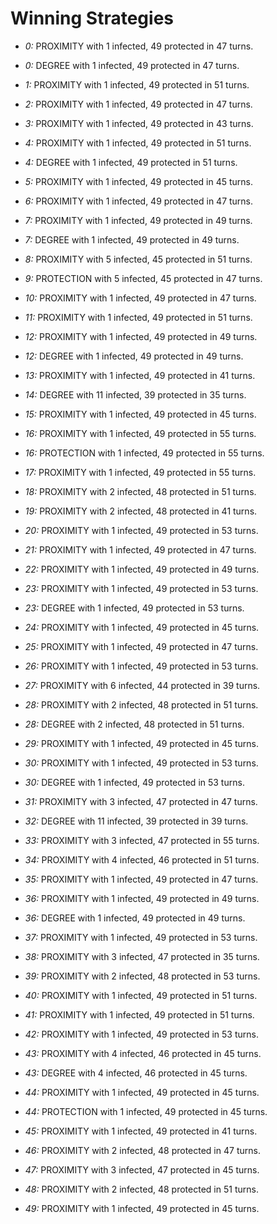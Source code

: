 # Winning Strategies

* _0:_ PROXIMITY with 1 infected, 49 protected in 47 turns.


* _0:_ DEGREE with 1 infected, 49 protected in 47 turns.


* _1:_ PROXIMITY with 1 infected, 49 protected in 51 turns.


* _2:_ PROXIMITY with 1 infected, 49 protected in 47 turns.


* _3:_ PROXIMITY with 1 infected, 49 protected in 43 turns.


* _4:_ PROXIMITY with 1 infected, 49 protected in 51 turns.


* _4:_ DEGREE with 1 infected, 49 protected in 51 turns.


* _5:_ PROXIMITY with 1 infected, 49 protected in 45 turns.


* _6:_ PROXIMITY with 1 infected, 49 protected in 47 turns.


* _7:_ PROXIMITY with 1 infected, 49 protected in 49 turns.


* _7:_ DEGREE with 1 infected, 49 protected in 49 turns.


* _8:_ PROXIMITY with 5 infected, 45 protected in 51 turns.


* _9:_ PROTECTION with 5 infected, 45 protected in 47 turns.


* _10:_ PROXIMITY with 1 infected, 49 protected in 47 turns.


* _11:_ PROXIMITY with 1 infected, 49 protected in 51 turns.


* _12:_ PROXIMITY with 1 infected, 49 protected in 49 turns.


* _12:_ DEGREE with 1 infected, 49 protected in 49 turns.


* _13:_ PROXIMITY with 1 infected, 49 protected in 41 turns.


* _14:_ DEGREE with 11 infected, 39 protected in 35 turns.


* _15:_ PROXIMITY with 1 infected, 49 protected in 45 turns.


* _16:_ PROXIMITY with 1 infected, 49 protected in 55 turns.


* _16:_ PROTECTION with 1 infected, 49 protected in 55 turns.


* _17:_ PROXIMITY with 1 infected, 49 protected in 55 turns.


* _18:_ PROXIMITY with 2 infected, 48 protected in 51 turns.


* _19:_ PROXIMITY with 2 infected, 48 protected in 41 turns.


* _20:_ PROXIMITY with 1 infected, 49 protected in 53 turns.


* _21:_ PROXIMITY with 1 infected, 49 protected in 47 turns.


* _22:_ PROXIMITY with 1 infected, 49 protected in 49 turns.


* _23:_ PROXIMITY with 1 infected, 49 protected in 53 turns.


* _23:_ DEGREE with 1 infected, 49 protected in 53 turns.


* _24:_ PROXIMITY with 1 infected, 49 protected in 45 turns.


* _25:_ PROXIMITY with 1 infected, 49 protected in 47 turns.


* _26:_ PROXIMITY with 1 infected, 49 protected in 53 turns.


* _27:_ PROXIMITY with 6 infected, 44 protected in 39 turns.


* _28:_ PROXIMITY with 2 infected, 48 protected in 51 turns.


* _28:_ DEGREE with 2 infected, 48 protected in 51 turns.


* _29:_ PROXIMITY with 1 infected, 49 protected in 45 turns.


* _30:_ PROXIMITY with 1 infected, 49 protected in 53 turns.


* _30:_ DEGREE with 1 infected, 49 protected in 53 turns.


* _31:_ PROXIMITY with 3 infected, 47 protected in 47 turns.


* _32:_ DEGREE with 11 infected, 39 protected in 39 turns.


* _33:_ PROXIMITY with 3 infected, 47 protected in 55 turns.


* _34:_ PROXIMITY with 4 infected, 46 protected in 51 turns.


* _35:_ PROXIMITY with 1 infected, 49 protected in 47 turns.


* _36:_ PROXIMITY with 1 infected, 49 protected in 49 turns.


* _36:_ DEGREE with 1 infected, 49 protected in 49 turns.


* _37:_ PROXIMITY with 1 infected, 49 protected in 53 turns.


* _38:_ PROXIMITY with 3 infected, 47 protected in 35 turns.


* _39:_ PROXIMITY with 2 infected, 48 protected in 53 turns.


* _40:_ PROXIMITY with 1 infected, 49 protected in 51 turns.


* _41:_ PROXIMITY with 1 infected, 49 protected in 51 turns.


* _42:_ PROXIMITY with 1 infected, 49 protected in 53 turns.


* _43:_ PROXIMITY with 4 infected, 46 protected in 45 turns.


* _43:_ DEGREE with 4 infected, 46 protected in 45 turns.


* _44:_ PROXIMITY with 1 infected, 49 protected in 45 turns.


* _44:_ PROTECTION with 1 infected, 49 protected in 45 turns.


* _45:_ PROXIMITY with 1 infected, 49 protected in 41 turns.


* _46:_ PROXIMITY with 2 infected, 48 protected in 47 turns.


* _47:_ PROXIMITY with 3 infected, 47 protected in 45 turns.


* _48:_ PROXIMITY with 2 infected, 48 protected in 51 turns.


* _49:_ PROXIMITY with 1 infected, 49 protected in 45 turns.


